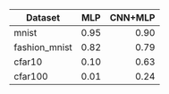 

| Dataset                |         MLP             | CNN+MLP  |
| -------------          |:-------------:          | -----:   |
|     mnist              |         0.95            |  0.90    |
|   fashion_mnist        |         0.82            |  0.79    |
|     cfar10             |         0.10            |  0.63    |
|    cfar100             |         0.01            |  0.24    |



